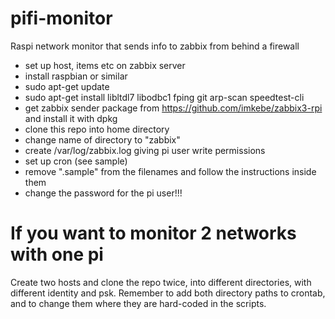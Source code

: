 # pifi-monitor
Raspi network monitor that sends info to zabbix from behind a firewall

- set up host, items etc on zabbix server 
- install raspbian or similar
- sudo apt-get update
- sudo apt-get install libltdl7 libodbc1 fping git arp-scan speedtest-cli
- get zabbix sender package from https://github.com/imkebe/zabbix3-rpi and install it with dpkg
- clone this repo into home directory
- change name of directory to "zabbix" 
- create /var/log/zabbix.log giving pi user write permissions
- set up cron (see sample)
- remove ".sample" from the filenames and follow the instructions inside them
- change the password for the pi user!!!

# If you want to monitor 2 networks with one pi

Create two hosts and clone the repo twice, into different directories, with different identity and psk. Remember to add both directory paths to crontab, and to change them where they are hard-coded in the scripts.
